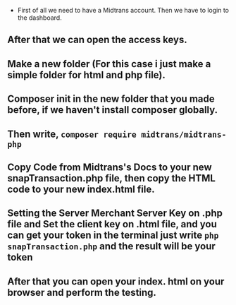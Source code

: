 - First of all we need to have a Midtrans account. Then we have to login to the dashboard.

## After that we can open the access keys.

## Make a new folder (For this case i just make a simple folder for html and php file).

## Composer init in the new folder that you made before, if we haven't install composer globally.

## Then write, `composer require midtrans/midtrans-php`

## Copy Code from Midtrans's Docs to your new snapTransaction.php file, then copy the HTML code to your new index.html file. 

## Setting the Server Merchant Server Key on .php file and Set the client key on .html file, and you can get your token in the terminal just write `php snapTransaction.php` and the result will be your token

## After that you can open your index. html on your browser and perform the testing.
